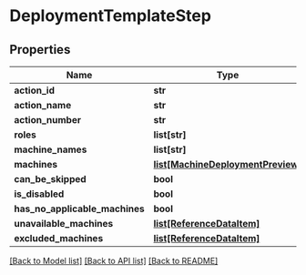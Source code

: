 # DeploymentTemplateStep

## Properties
Name | Type | Description | Notes
------------ | ------------- | ------------- | -------------
**action_id** | **str** |  | [optional] 
**action_name** | **str** |  | [optional] 
**action_number** | **str** |  | [optional] 
**roles** | **list[str]** |  | [optional] 
**machine_names** | **list[str]** |  | [optional] 
**machines** | [**list[MachineDeploymentPreview]**](MachineDeploymentPreview.md) |  | [optional] 
**can_be_skipped** | **bool** |  | [optional] 
**is_disabled** | **bool** |  | [optional] 
**has_no_applicable_machines** | **bool** |  | [optional] 
**unavailable_machines** | [**list[ReferenceDataItem]**](ReferenceDataItem.md) |  | [optional] 
**excluded_machines** | [**list[ReferenceDataItem]**](ReferenceDataItem.md) |  | [optional] 

[[Back to Model list]](../README.md#documentation-for-models) [[Back to API list]](../README.md#documentation-for-api-endpoints) [[Back to README]](../README.md)

